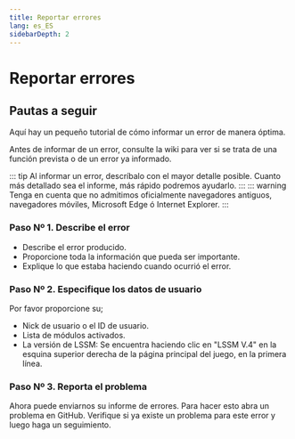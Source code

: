 ```yaml
---
title: Reportar errores
lang: es_ES
sidebarDepth: 2
---
```


# Reportar errores

## Pautas a seguir
Aquí hay un pequeño tutorial de cómo informar un error de manera óptima.

Antes de informar de un error, consulte la wiki para ver si se trata de una función prevista o de un error ya informado.

::: tip
Al informar un error, descríbalo con el mayor detalle posible. Cuanto más detallado sea el informe, más rápido podremos ayudarlo.
:::
::: warning
Tenga en cuenta que no admitimos oficialmente navegadores antiguos, navegadores móviles, Microsoft Edge ó Internet Explorer.
:::

### Paso Nº 1. Describe el error
* Describe el error producido. 
* Proporcione toda la información que pueda ser importante. 
* Explique lo que estaba haciendo cuando ocurrió el error.

### Paso Nº 2. Especifique los datos de usuario
Por favor proporcione su;
* Nick de usuario o el ID de usuario.
* Lista de módulos activados.
* La versión de LSSM: Se encuentra haciendo clic en "LSSM V.4" en la esquina superior derecha de la página principal del juego, en la primera línea.

### Paso Nº 3. Reporta el problema
Ahora puede enviarnos su informe de errores. Para hacer esto abra un problema en <a :href="$theme.variables.github + '/issues'" target="_blank">GitHub</a>. Verifique si ya existe un problema para este error y luego haga un seguimiento.

<!-- ==START_FOOTER== Do NOT edit anything below this line! Any edits will be removed as content is auto generated! -->
[lssm.status]: https://status.lss-manager.de/
[lssm.discord]: https://discord.gg/RcTNjpB
[lssm.userscript]: https://v4.lss-manager.de/lssm-v4.user.js
[lssm.donations]: https://donate.lss-manager.de/
[docs]: https://docs.lss-manager.de/
[docs.apps]: /es_ES/apps/
[docs.appstore]: /es_ES/appstore/
[docs.bugs]: /es_ES/bugs/
[docs.error_report]: /es_ES/error_report/
[docs.faq]: /es_ES/faq/
[docs.metadata]: /es_ES/metadata/
[docs.other]: /es_ES/other/
[docs.settings]: /es_ES/settings/
[docs.suggestions]: /es_ES/suggestions/
[docs.support]: /es_ES/support/
[games.self]: https://centro-de-mando.es
[tampermonkey]: https://tampermonkey.net/
[github]: https://github.com/LSS-Manager/LSSM-V.4
[github.issues]: https://github.com/LSS-Manager/LSSM-V.4/issues
[github.issues.open]: https://github.com/LSS-Manager/LSSM-V.4/issues?q=is%3Aissue+is%3Aopen+label%3Abug
